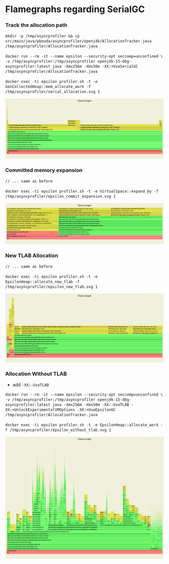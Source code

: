 # Flamegraphs regarding SerialGC


### Track the allocation path

```
mkdir -p /tmp/asyncprofiler && cp src/main/java/pbouda/asyncprofiler/openjdk/AllocationTracker.java /tmp/asyncprofiler/AllocationTracker.java

docker run --rm -it --name epsilon --security-opt seccomp=unconfined \
-v /tmp/asyncprofiler:/tmp/asyncprofiler openjdk-15-dbg-asyncprofiler:latest java -Xmx256m -Xms50m -XX:+UseSerialGC /tmp/asyncprofiler/AllocationTracker.java

docker exec -ti epsilon profiler.sh -t -e GenCollectedHeap::mem_allocate_work -f /tmp/asyncprofiler/serial_allocation.svg 1
```

![EPSILON_ALLOCATION](epsilon_allocation.svg)

### Committed memory expansion

```
// ... same as before

docker exec -ti epsilon profiler.sh -t -e VirtualSpace::expand_by -f /tmp/asyncprofiler/epsilon_commit_expansion.svg 1
```

![EPSILON_EXPANSION](epsilon_commit_expansion.svg)

### New TLAB Allocation

```
// ... same as before

docker exec -ti epsilon profiler.sh -t -e EpsilonHeap::allocate_new_tlab -f /tmp/asyncprofiler/epsilon_new_tlab.svg 1
```

![EPSILON_NEW_TLAB](epsilon_new_tlab.svg)

### Allocation Without TLAB
- add `-XX:-UseTLAB`

```
docker run --rm -it --name epsilon --security-opt seccomp=unconfined \
-v /tmp/asyncprofiler:/tmp/asyncprofiler openjdk-15-dbg-asyncprofiler:latest java -Xmx256m -Xms50m -XX:-UseTLAB -XX:+UnlockExperimentalVMOptions -XX:+UseEpsilonGC /tmp/asyncprofiler/AllocationTracker.java

docker exec -ti epsilon profiler.sh -t -e EpsilonHeap::allocate_work -f /tmp/asyncprofiler/epsilon_without_tlab.svg 1
```

![EPSILON_WITHOUT_TLAB](epsilon_without_tlab.svg)